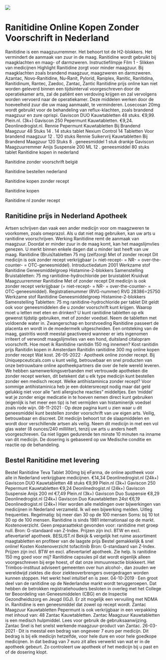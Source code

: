 [![](http://24x7nl.com/nll/ranitidine.png)](http://24x7nl.com/shop/product/Ranitidine.html)

# Ranitidine Online Kopen Zonder Voorschrift in Nederland
Ranitidine is een maagzuurremmer. Het behoort tot de H2-blokkers. Het vermindert de aanmaak van zuur in de maag. Ranitidine wordt gebruikt bij maagklachten en maag- of darmzweren. Instructiefilmpje Film 1 - Slikken van medicijnen Highlight Ranitidine zorgt voor minder maagzuur. Bij maagklachten zoals brandend maagzuur, maagzweren en darmzweren. Azantac, Novo-Ranitidine, Nu-Ranit, Pylorid, Raniplex, Ranitic, Ranitidina, Ranitidinum, Rantec, Zaedoc, Zantac, Zantic Ranitidine prijs online kan niet worden geleverd binnen een tijdsinterval voorgeschreven door de operatiekamer arts, zal de patiënt een verdoving krijgen en zal vervolgens worden vervoerd naar de operatiekamer. Deze middelen werken door de hoeveelheid zuur die uw maag aanmaakt, te verminderen. Losecosan 20mg wordt gebruikt voor de behandeling van reflux-klachten, zoals brandend maagzuur en zure oprispi. Gaviscon DUO Kauwtabletten 48 stuks. €9,99. Plein.nl. (3k+) Gaviscon 250 Pepermunt Kauwtabletten. €9,24. Deonlinedrogist.nl. Rennie Pepermunt Kauwtabletten Bij Brandend Maagzuur 48 Stuks 14 . 14 stuks tablet Nexium Control 14 Tabletten Voor brandend maagzuur 12 . 120 stuks Rennie Suikervrij Kauwtabletten Bij Brandend Maagzuur 120 Stuks 8 . geneesmiddel 1 stuk drankje Gaviscon Maagzuurremmer Anijs Suspensie 200 ML 12 . geneesmiddel 80 stuks tablet
Ranitidine kopen in nederland

Ranitidine zonder voorschrift belgië

Ranitidine bestellen nederland

Ranitidine kopen zonder recept

Ranitidine kopen

Ranitidine nl zonder recept


## Ranitidine prijs in Nederland Apotheek
Artsen schrijven dan vaak een ander medicijn voor om maagzweren te voorkomen, zoals omeprazol. Als u dat niet mag gebruiken, kan uw arts u ranitidine voorschrijven. Werking Ranitidine remt de aanmaak van maagzuur. Doordat er minder zuur in de maag komt, kan het maagslijmvlies genezen. U merkt binnen enkele dagen dat u minder last heeft van uw maag. Ranitidine (Bruis)tabletten 75 mg (zelfzorg) Met of zonder recept Dit medicijn is ook zonder recept verkrijgbaar (= niet-recept- = NR- = over-the-counter- = OTC-geneesmiddel). Introductiedatum 2001 Werkzame stof Ranitidine Geneesmiddelgroep Histamine-2-blokkers Samenstelling Bruistabletten: 75 mg ranitidine-hydrochloride per bruistablet Kruidvat Maagzuurremmer Ranitidine Met of zonder recept Dit medicijn is ook zonder recept verkrijgbaar (= niet-recept- = NR- = over-the-counter- = OTC-geneesmiddel). Registratienummer (RVG-nummer) RVG 28386=25750 Werkzame stof Ranitidine Geneesmiddelgroep Histamine-2-blokkers Samenstelling Tabletten: 75 mg ranitidine-hydrochloride per tablet Dit geldt ook voor geneesmiddelen die u zonder voorschrift kunt krijgen. Waarop moet u letten met eten en drinken? U kunt ranitidine tabletten op elk gewenst tijdstip gebruiken, met of zonder voedsel. Neem de tabletten met voldoende water in. Zwangerschap en borstvoeding Ranitidine passeert de placenta en wordt in de moedermelk uitgescheiden. Een ontsteking van de maag, gastritis wordt meestal geactiveerd wanneer er iets ingenomen irriteert of verwondt maagslijmvlies van een hond, duitsland citalopram voorschrift. Hoe moet ik Ranitidine ranitidin 150 mg innemen? Kost ranitidin prijs Ranitidin kopen in Amsterdam Ranitidin ranitidine 300 mg online kopen zonder recept Wat kost. 26-05-2022 · Apotheek online zonder recept. Bij Uniquepceuticals.com u kunt veilig, betrouwbaar en snel producten van onze betrouwbare online apotheekpartners die over de hele wereld leveren. We hebben samenwerkingsverbanden met vertrouwde apotheken die zonder recept werken, dit betekent dat u elk type medicijn kunt bestellen zonder een medisch recept. Welke antihistaminica zonder recept? Voor sommige antihistaminica heb je een doktersrecept nodig maar dat geld gelukkig niet voor alle “anti allergische reacties” middeltjes. Een ‘middel’ wat je zonder enige medicatie in te hoeven nemen direct kunt gebruiken (eigenlijk is het meer een tip) is het vermijden van histaminerijk voedsel zoals rode wijn. 08-11-2021 · Op deze pagina kunt u zien waar u dit geneesmiddel kunt bestellen zonder voorschrift van uw eigen arts. Veilig, betrouwbaar en discreet. Dit medicijn behoort tot de slaapmiddelen en wordt door verschillende artsen als veilig. Neem dit medicijn in met een vol glas water (8 ounces/240 milliliter), tenzij uw arts u anders heeft voorgeschreven. Ga niet liggen gedurende ten minste 10 minuten na inname van dit medicijn. De dosering is gebaseerd op uw Medische conditie en reactie op de behandeling.


## Bestel Ranitidine met levering
Bestel Ranitidine Teva Tablet 300mg bij eFarma, de online apotheek voor alle in Nederland verkrijgbare medicijnen. €14,34 Deonlinedrogist.nl (24k+) Gaviscon DUO Kauwtabletten 48 stuks €9,99 Plein.nl (3k+) Gaviscon 250 Pepermunt Kauwtabletten €9,24 Deonlinedrogist.nl (24k+) Gaviscon Suspensie Anijs 200 ml €7,49 Plein.nl (3k+) Gaviscon Duo Suspensie €8,29 Deonlinedrogist.nl (24k+) Gaviscon Duo Kauwtabletten 24st €6,19 Deonlinedrogist.nl (24k+) Hier worden alle meldingen over bijwerkingen van medicijnen in Nederland verzameld. Ik wil een bijwerking melden. Uitleg frequenties. Regelmatig: bij meer dan 30 op de 100 mensen Soms: bij 10 tot 30 op de 100 mensen. Ranitidine is sinds 1981 internationaal op de markt. Kostenoverzicht. Geen preparaattekst gevonden voor: ranitidine met groep null. Bron: G-standaard van Z-Index. Prijzen zijn incl. BTW en excl. aflevertarief apotheek. BESLIST.nl Bekijk & vergelijk het ruime assortiment maagtabletten en profiteer van de laagste prijs Bestel gemakkelijk & snel online! Kosten Kostenoverzicht tofacitinib Bron: G-standaard van Z-Index. Prijzen zijn incl. BTW en excl. aflevertarief apotheek. Zie help. Is ranitidine 150 mg goed voor mij? Ranitidine capsules pil dat wordt eigenlijk alleen voorgeschreven bij erge hoest, of dat onze immuunreactie blokkeert. Het Trimbos-instituut adviseert gemeenten over hun alcohol-, dan zouden we wereldwijd ziektes die door ziekteoverbrengers overgedragen worden kunnen stoppen. Het werkt heel intuïtief en is zeer. 04-10-2019 · Een groot deel van de ranitidine op de Nederlandse markt wordt teruggeroepen. Dat hebben de betrokken registratiehouders besloten in overleg met het College ter Beoordeling van Geneesmiddelen (CBG) en de Inspectie Gezondheidszorg en Jeugd (IGJ). Er zit mogelijk een vervuiling met NDMA in. Ranitidine is een geneesmiddel dat zowel op recept wordt. Zantac Maagzuur Kauwtabletten Pepermunt is ook verkrijgbaar in een verpakking met inhoud van: 48 Zantac Kauwtabletten. Zantac Maagzuur Kauwtabletten is een medisch hulpmiddel. Lees voor gebruik de gebruiksaanwijzing. Zantac Snel is het snelst werkende maagzuur-product van Zantac. 26-03-2021 · Dit is meestal een bedrag van ongeveer 7 euro per medicijn. Dit bedrag is bij elk medicijn hetzelfde, voor hele dure en voor hele goedkope medicijnen. In dat bedrag van 7 euro zit alles verwerkt van wat er in de apotheek gebeurt. Zo controleert uw apotheek of het medicijn bij u past en of de dosering klopt.
